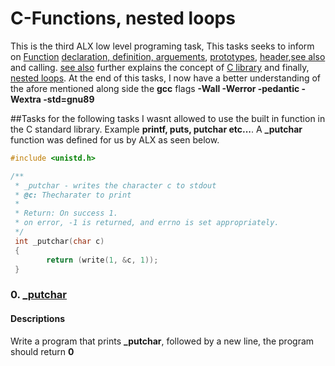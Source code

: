 # C-Functions, nested loops

This is the third ALX low level programing task, This tasks seeks to inform on [Function](https://www.geeksforgeeks.org/functions-in-c/) [declaration, definition, arguements](https://www.tutorialspoint.com/cprogramming/c_functions.htm), [prototypes](https://www.geeksforgeeks.org/what-is-the-purpose-of-a-function-prototype/), [header](https://www.tutorialspoint.com/cprogramming/c_header_files.htm),[see also](https://www.geeksforgeeks.org/header-files-in-c-cpp-and-its-uses/)  and  calling. [see also](https://www.youtube.com/watch?v=qMlnFwYdqIw) further explains the concept of [C library](https://www.geeksforgeeks.org/c-library-functions/) and finally, [nested loops](https://www.youtube.com/watch?v=Z3iGeQ1gIss). At the end of this tasks, I now have a better understanding of the afore mentioned along side the **gcc** flags **-Wall -Werror -pedantic -Wextra -std=gnu89**

##Tasks
for the following tasks I wasnt allowed to use the built in function in the C standard library. Example **printf, puts, putchar etc...**. A **_putchar** function was defined for us by ALX as seen below.
```C
#include <unistd.h>

/**
 * _putchar - writes the character c to stdout
 * @c: Thecharater to print
 *
 * Return: On success 1.
 * on error, -1 is returned, and errno is set appropriately.
 */
 int _putchar(char c)
 {
 		return (write(1, &c, 1));
 }
```

### 0. [_putchar](https://github.com/Sanctus-Peter/alx-low_level_programming/blob/main/0x02-functions_nested_loops/0-putchar.c)
#### Descriptions
Write a program that prints **_putchar**, followed by a new line, the program should return **0**

